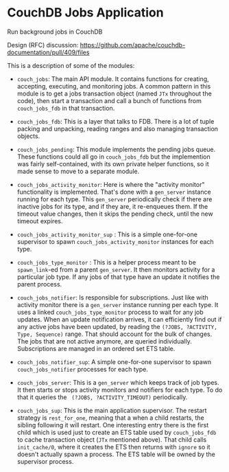 CouchDB Jobs Application
========================

Run background jobs in CouchDB

Design (RFC) discussion: https://github.com/apache/couchdb-documentation/pull/409/files

This is a description of some of the modules:

 * `couch_jobs`: The main API module. It contains functions for creating,
   accepting, executing, and monitoring jobs. A common pattern in this module
   is to get a jobs transaction object (named `JTx` throughout the code), then
   start a transaction and call a bunch of functions from `couch_jobs_fdb` in
   that transaction.

 * `couch_jobs_fdb`: This is a layer that talks to FDB. There is a lot of tuple
   packing and unpacking, reading ranges and also managing transaction objects.

 * `couch_jobs_pending`: This module implements the pending jobs queue. These
   functions could all go in `couch_jobs_fdb` but the implemention was fairly
   self-contained, with its own private helper functions, so it made sense to
   move to a separate module.

 * `couch_jobs_activity_monitor`: Here is where the "activity monitor"
   functionality is implemented. That's done with a `gen_server` instance
   running for each type. This `gen_server` periodically check if there are
   inactive jobs for its type, and if they are, it re-enqueues them. If the
   timeout value changes, then it skips the pending check, until the new
   timeout expires.

 * `couch_jobs_activity_monitor_sup` : This is a simple one-for-one supervisor
   to spawn `couch_jobs_activity_monitor` instances for each type.

 * `couch_jobs_type_monitor` : This is a helper process meant to be
   `spawn_link`-ed from a parent `gen_server`. It then monitors activity for a
   particular job type. If any jobs of that type have an update it notifies the
   parent process.

 * `couch_jobs_notifier`: Is responsible for subscriptions. Just like
   with activity monitor there is a `gen_server` instance running per
   each type. It uses a linked `couch_jobs_type_monitor` process to wait for
   any job updates. When an update notification arrives, it can efficiently
   find out if any active jobs have been updated, by reading the `(?JOBS,
   ?ACTIVITY, Type, Sequence)` range. That should account for the bulk of
   changes. The jobs that are not active anymore, are queried individually.
   Subscriptions are managed in an ordered set ETS table.

 * `couch_jobs_notifier_sup`: A simple one-for-one supervisor to spawn
   `couch_jobs_notifier` processes for each type.

 * `couch_jobs_server`: This is a `gen_server` which keeps track of job
   types. It then starts or stops activity monitors and notifiers for each
   type. To do that it queries the ` (?JOBS, ?ACTIVITY_TIMEOUT)` periodically.

 * `couch_jobs_sup`: This is the main application supervisor. The restart
   strategy is `rest_for_one`, meaning that a when a child restarts, the
   sibling following it will restart. One interesting entry there is the first
   child which is used just to create an ETS table used by `couch_jobs_fdb` to
   cache transaction object (`JTx` mentioned above). That child calls
   `init_cache/0`, where it creates the ETS then returns with `ignore` so it
   doesn't actually spawn a process. The ETS table will be owned by the
   supervisor process.
